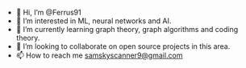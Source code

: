 - 👋 Hi, I’m @Ferrus91
- 👀 I’m interested in ML, neural networks and AI.
- 🌱 I’m currently learning graph theory, graph algorithms and coding theory.
- 💞️ I’m looking to collaborate on open source projects in this area.
- 📫 How to reach me samskyscanner9@gmail.com
